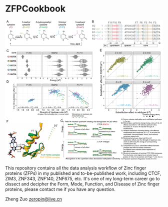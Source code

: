 # ZFPCookbook
<img src="https://github.com/zeropin/ZFPCookbook/blob/master/CTCF/images/Figure%204.png" style="zoom:60%;" />

This repository contains all the data analysis workflow of Zinc finger proteins (ZFPs) in my published and to-be-published work, including CTCF, ZIM3, ZNF343, ZNF140, ZNF675, etc. It's one of my long-term career go to dissect and decipher the Form, Mode, Function, and Disease of Zinc finger proteins, please contact me if you have any question.

Zheng Zuo
zeropin@live.cn
